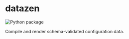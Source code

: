 <!--
    =====================================
    generator=datazen
    version=1.1.0
    hash=e02ba7057bfec593a50efee69c45ac3f
    =====================================
-->

# datazen

![Python package](https://github.com/vkottler/datazen/workflows/Python%20package/badge.svg)

Compile and render schema-validated configuration data.
